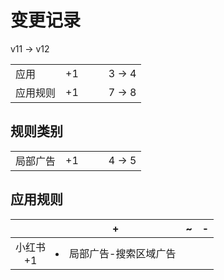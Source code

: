 # 变更记录

v11 -> v12

||||||
|-|:-:|:-:|:-:|:-:|
|应用|+1|||3 -> 4|
|应用规则|+1|||7 -> 8|

## 规则类别

||||||
|-|:-:|:-:|:-:|:-:|
|局部广告|+1|||4 -> 5|

## 应用规则

||+|~|-|
|:-:|-|-|-|
|小红书<br>+1|<li>局部广告-搜索区域广告|||
